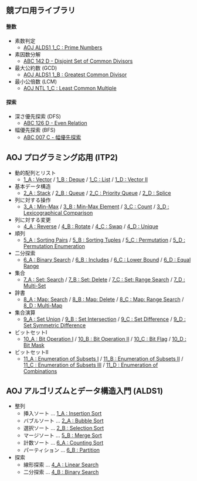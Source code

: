 ## 競プロ用ライブラリ

#### 整数
- 素数判定
    - [AOJ ALDS1 1_C : Prime Numbers](https://github.com/BEN2suzuka/proconlib/blob/master/AOJ_ALDS1/alds1_1c.cpp)
- 素因数分解
    - [ABC 142 D - Disjoint Set of Common Divisors](https://github.com/BEN2suzuka/proconlib/blob/master/AtCoder/abc142d.cpp)
- 最大公約数 (GCD)
    - [AOJ ALDS1 1_B : Greatest Common Divisor](https://github.com/BEN2suzuka/proconlib/blob/master/AOJ_ALDS1/alds1_1b.cpp)
- 最小公倍数 (LCM)
    - [AOJ NTL 1_C : Least Common Multiple](https://github.com/BEN2suzuka/proconlib/blob/master/AOJ_NTL/ntl_1c.cpp)

#### 探索
- 深さ優先探索 (DFS)
    - [ABC 126 D - Even Relation](https://github.com/BEN2suzuka/proconlib/blob/master/AtCoder/abc126d.cpp)
- 幅優先探索 (BFS)
    - [ABC 007 C - 幅優先探索](https://github.com/BEN2suzuka/proconlib/blob/master/AtCoder/abc007c.cpp)

## AOJ プログラミング応用 (ITP2)
- 動的配列とリスト
    - [1_A : Vector](https://github.com/BEN2suzuka/proconlib/blob/master/AOJ_ITP2/itp2_1a.cpp) / [1_B : Deque](https://github.com/BEN2suzuka/proconlib/blob/master/AOJ_ITP2/itp2_1b.cpp) / [1_C : List](https://github.com/BEN2suzuka/proconlib/blob/master/AOJ_ITP2/itp2_1c.cpp) / [1_D : Vector II](https://github.com/BEN2suzuka/proconlib/blob/master/AOJ_ITP2/itp2_1d.cpp)
- 基本データ構造
    - [2_A : Stack](https://github.com/BEN2suzuka/proconlib/blob/master/AOJ_ITP2/itp2_2a.cpp) / [2_B : Queue](https://github.com/BEN2suzuka/proconlib/blob/master/AOJ_ITP2/itp2_2b.cpp) / [2_C : Priority Queue](https://github.com/BEN2suzuka/proconlib/blob/master/AOJ_ITP2/itp2_2c.cpp) / [2_D : Splice](https://github.com/BEN2suzuka/proconlib/blob/master/AOJ_ITP2/itp2_2d.cpp)
- 列に対する操作
    - [3_A : Min-Max](https://github.com/BEN2suzuka/proconlib/blob/master/AOJ_ITP2/itp2_3a.cpp) / [3_B : Min-Max Element](https://github.com/BEN2suzuka/proconlib/blob/master/AOJ_ITP2/itp2_3b.cpp) / [3_C : Count](https://github.com/BEN2suzuka/proconlib/blob/master/AOJ_ITP2/itp2_3c.cpp) / [3_D : Lexicographical Comparison](https://github.com/BEN2suzuka/proconlib/blob/master/AOJ_ITP2/itp2_3d.cpp)
- 列に対する変更
    - [4_A : Reverse](https://github.com/BEN2suzuka/proconlib/blob/master/AOJ_ITP2/itp2_4a.cpp) / [4_B : Rotate](https://github.com/BEN2suzuka/proconlib/blob/master/AOJ_ITP2/itp2_4b.cpp) / [4_C : Swap](https://github.com/BEN2suzuka/proconlib/blob/master/AOJ_ITP2/itp2_4c.cpp) / [4_D : Unique](https://github.com/BEN2suzuka/proconlib/blob/master/AOJ_ITP2/itp2_4d.cpp)
- 順列
    - [5_A : Sorting Pairs](https://github.com/BEN2suzuka/proconlib/blob/master/AOJ_ITP2/itp2_5a.cpp) / [5_B : Sorting Tuples](https://github.com/BEN2suzuka/proconlib/blob/master/AOJ_ITP2/itp2_5b.cpp) / [5_C : Permutation](https://github.com/BEN2suzuka/proconlib/blob/master/AOJ_ITP2/itp2_5c.cpp) / [5_D : Permutation Enumeration](https://github.com/BEN2suzuka/proconlib/blob/master/AOJ_ITP2/itp2_5d.cpp)
- 二分探索
    - [6_A : Binary Search](https://github.com/BEN2suzuka/proconlib/blob/master/AOJ_ITP2/itp2_6a.cpp) / [6_B : Includes](https://github.com/BEN2suzuka/proconlib/blob/master/AOJ_ITP2/itp2_6b.cpp) / [6_C : Lower Bound](https://github.com/BEN2suzuka/proconlib/blob/master/AOJ_ITP2/itp2_6c.cpp) / [6_D : Equal Range](https://github.com/BEN2suzuka/proconlib/blob/master/AOJ_ITP2/itp2_6d.cpp)
- 集合
    - [7_A : Set: Search](https://github.com/BEN2suzuka/proconlib/blob/master/AOJ_ITP2/itp2_7a.cpp) / [7_B : Set: Delete](https://github.com/BEN2suzuka/proconlib/blob/master/AOJ_ITP2/itp2_7b.cpp) / [7_C : Set: Range Search](https://github.com/BEN2suzuka/proconlib/blob/master/AOJ_ITP2/itp2_7c.cpp) / [7_D : Multi-Set](https://github.com/BEN2suzuka/proconlib/blob/master/AOJ_ITP2/itp2_7d.cpp)
- 辞書
    - [8_A : Map: Search](https://github.com/BEN2suzuka/proconlib/blob/master/AOJ_ITP2/itp2_8a.cpp) / [8_B : Map: Delete](https://github.com/BEN2suzuka/proconlib/blob/master/AOJ_ITP2/itp2_8b.cpp) / [8_C : Map: Range Search](https://github.com/BEN2suzuka/proconlib/blob/master/AOJ_ITP2/itp2_8c.cpp) / [8_D : Multi-Map](https://github.com/BEN2suzuka/proconlib/blob/master/AOJ_ITP2/itp2_8d.cpp)
- 集合演算
    - [9_A : Set Union](https://github.com/BEN2suzuka/proconlib/blob/master/AOJ_ITP2/itp2_9a.cpp) / [9_B : Set Intersection](https://github.com/BEN2suzuka/proconlib/blob/master/AOJ_ITP2/itp2_9b.cpp) / [9_C : Set Difference](https://github.com/BEN2suzuka/proconlib/blob/master/AOJ_ITP2/itp2_9c.cpp) / [9_D : Set Symmetric Difference](https://github.com/BEN2suzuka/proconlib/blob/master/AOJ_ITP2/itp2_9d.cpp)
- ビットセットI
    - [10_A : Bit Operation I](https://github.com/BEN2suzuka/proconlib/blob/master/AOJ_ITP2/itp2_10a.cpp) / [10_B : Bit Operation II](https://github.com/BEN2suzuka/proconlib/blob/master/AOJ_ITP2/itp2_10b.cpp) / [10_C : Bit Flag](https://github.com/BEN2suzuka/proconlib/blob/master/AOJ_ITP2/itp2_10c.cpp) / [10_D : Bit Mask](https://github.com/BEN2suzuka/proconlib/blob/master/AOJ_ITP2/itp2_10d.cpp)
- ビットセットII
    - [11_A : Enumeration of Subsets I](https://github.com/BEN2suzuka/proconlib/blob/master/AOJ_ITP2/itp2_11a.cpp) / [11_B : Enumeration of Subsets II](https://github.com/BEN2suzuka/proconlib/blob/master/AOJ_ITP2/itp2_11b.cpp) / [11_C : Enumeration of Subsets III](https://github.com/BEN2suzuka/proconlib/blob/master/AOJ_ITP2/itp2_11c.cpp) / [11_D : Enumeration of Combinations](https://github.com/BEN2suzuka/proconlib/blob/master/AOJ_ITP2/itp2_11d.cpp)

## AOJ アルゴリズムとデータ構造入門 (ALDS1)
- 整列
    - 挿入ソート ... [1_A : Insertion Sort](https://github.com/BEN2suzuka/proconlib/blob/master/AOJ_ALDS1/alds1_1a.cpp)
    - バブルソート ... [2_A : Bubble Sort](https://github.com/BEN2suzuka/proconlib/blob/master/AOJ_ALDS1/alds1_2a.cpp)
    - 選択ソート ... [2_B : Selection Sort](https://github.com/BEN2suzuka/proconlib/blob/master/AOJ_ALDS1/alds1_2b.cpp)
    - マージソート ... [5_B : Merge Sort](https://github.com/BEN2suzuka/proconlib/blob/master/AOJ_ALDS1/alds1_5b.cpp)
    - 計数ソート ... [6_A : Counting Sort](https://github.com/BEN2suzuka/proconlib/blob/master/AOJ_ALDS1/alds1_6a.cpp)
    - パーティション ... [6_B : Partition](https://github.com/BEN2suzuka/proconlib/blob/master/AOJ_ALDS1/alds1_6b.cpp)
- 探索
    - 線形探索 ... [4_A : Linear Search](https://github.com/BEN2suzuka/proconlib/blob/master/AOJ_ALDS1/alds1_4a.cpp)
    - 二分探索 ... [4_B : Binary Search](https://github.com/BEN2suzuka/proconlib/blob/master/AOJ_ALDS1/alds1_4b.cpp)